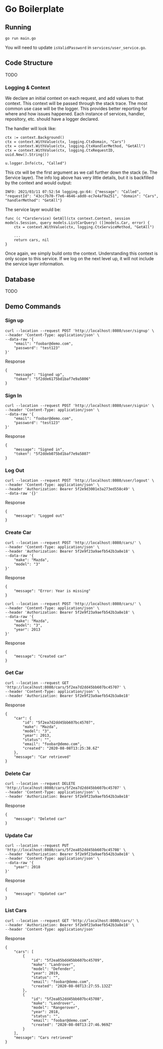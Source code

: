 # Go Boilerplate

## Running

```
go run main.go
```

You will need to update `isValidPassword` in `services/user_service.go`.


## Code Structure

TODO

### Logging & Context

We declare an initial context on each request, and add values to that context. This context will be passed through the stack trace. The most common use case will be the logger. This provides better reporting for where and how issues happened. Each instance of services, handler, repository, etc. should have a logger declared.

The handler will look like:

```
ctx := context.Background()
ctx = context.WithValue(ctx, logging.CtxDomain, "Cars")
ctx = context.WithValue(ctx, logging.CtxHandlerMethod, "GetAll")
ctx = context.WithValue(ctx, logging.CtxRequestID, uuid.New().String())

u.logger.Info(ctx, "Called")
```

This ctx will be the first argument as we call further down the stack (ie. The Service layer). The info log above has very little details, but it is backfilled by the context and would output:

```
INFO: 2021/03/11 07:52:54 logging.go:64: {"message": "Called", "requestId": "43cc7b70-f7e6-4646-a8d0-ec7e4af9a251", "domain": "Cars", "handlerMethod": "GetAll"}
```

The service layer would be:
```
func (c *CarsService) GetAll(ctx context.Context, session models.Session, query models.ListCarQuery) ([]models.Car, error) {
	ctx = context.WithValue(ctx, logging.CtxServiceMethod, "GetAll")
	
	...
	return cars, nil
}
```

Once again, we simply build onto the context. Understanding this context is only scope to this service. If we log on the next level up, it will not include the service layer information.


## Database

TODO


## Demo Commands

### Sign up

```
curl --location --request POST 'http://localhost:8080/user/signup' \
--header 'Content-Type: application/json' \
--data-raw '{
	"email": "foobar@demo.com",
	"password": "test123"
}'
```

Response

```
{
    "message": "Signed up",
    "token": "5f2dde6175bd1baf7e9a5806"
}
```

### Sign In

```
curl --location --request POST 'http://localhost:8080/user/signin' \
--header 'Content-Type: application/json' \
--data-raw '{
	"email": "foobar@demo.com",
	"password": "test123"
}'
```

Response

```
{
    "message": "Signed in",
    "token": "5f2ddeb075bd1baf7e9a5807"
}
```

### Log Out

```
curl --location --request POST 'http://localhost:8080/user/logout' \
--header 'Content-Type: application/json' \
--header 'Authorization: Bearer 5f2e9d3001e3a273ed558c49' \
--data-raw '{}'
```

Response

```
{
    "message": "Logged out"
}
```

### Create Car

```
curl --location --request POST 'http://localhost:8080/cars/' \
--header 'Content-Type: application/json' \
--header 'Authorization: Bearer 5f2e9f23a9aefb542b3a8e18' \
--data-raw '{
	"make": "Mazda",
	"model": "3"
}'
```

Response

```
{
    "message": "Error: Year is missing"
}
```

```
curl --location --request POST 'http://localhost:8080/cars/' \
--header 'Content-Type: application/json' \
--header 'Authorization: Bearer 5f2e9f23a9aefb542b3a8e18' \
--data-raw '{
	"make": "Mazda",
	"model": "3",
	"year": 2013
}'
```

Response

```
{
    "message": "Created car"
}
```

### Get Car

```
curl --location --request GET 'http://localhost:8080/cars/5f2ea7d2dd45bb607bc45707' \
--header 'Content-Type: application/json' \
--header 'Authorization: Bearer 5f2e9f23a9aefb542b3a8e18'
```

Response

```
{
    "car": {
        "id": "5f2ea7d2dd45bb607bc45707",
        "make": "Mazda",
        "model": "3",
        "year": 2013,
        "status": "",
        "email": "foobar@demo.com",
        "created": "2020-08-08T13:25:38.6Z"
    },
    "message": "Car retrieved"
}
```

### Delete Car

```
curl --location --request DELETE 'http://localhost:8080/cars/5f2ea7d2dd45bb607bc45707' \
--header 'Content-Type: application/json' \
--header 'Authorization: Bearer 5f2e9f23a9aefb542b3a8e18'
```

Response

```
{
    "message": "Deleted car"
}
```

### Update Car

```
curl --location --request PUT 'http://localhost:8080/cars/5f2ea852dd45bb607bc45708' \
--header 'Authorization: Bearer 5f2e9f23a9aefb542b3a8e18' \
--header 'Content-Type: application/json' \
--data-raw '{
	"year": 2018
}'
```

Response

```
{
    "message": "Updated car"
}
```

### List Cars

```
curl --location --request GET 'http://localhost:8080/cars/' \
--header 'Authorization: Bearer 5f2e9f23a9aefb542b3a8e18' \
--header 'Content-Type: application/json'
```

Response

```
{
    "cars": [
        {
            "id": "5f2ea85bdd45bb607bc45709",
            "make": "Landrover",
            "model": "Defender",
            "year": 2019,
            "status": "",
            "email": "foobar@demo.com",
            "created": "2020-08-08T13:27:55.132Z"
        },
        {
            "id": "5f2ea852dd45bb607bc45708",
            "make": "Landrover",
            "model": "Rangerover",
            "year": 2018,
            "status": "",
            "email": "foobar@demo.com",
            "created": "2020-08-08T13:27:46.969Z"
        }
    ],
    "message": "Cars retrieved"
}
```

